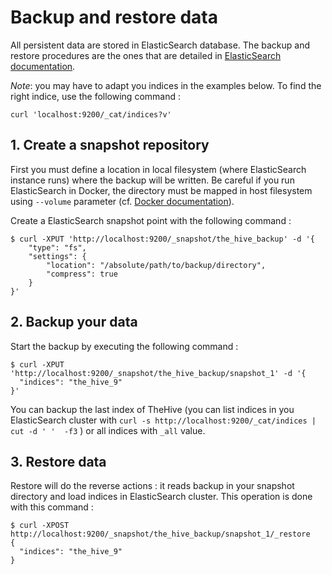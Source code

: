 # Backup and restore data
All persistent data are stored in ElasticSearch database. The backup and restore procedures are the ones that are
detailed in
[ElasticSearch documentation](https://www.elastic.co/guide/en/elasticsearch/reference/current/modules-snapshots.html).

_Note_: you may have to adapt you indices in the examples below. To find the right indice, use the following command :

```
curl 'localhost:9200/_cat/indices?v'
```

## 1. Create a snapshot repository
First you must define a location in local filesystem (where ElasticSearch instance runs) where the backup will be
written. Be careful if you run ElasticSearch in Docker, the directory must be mapped in host filesystem using `--volume`
parameter (cf. [Docker documentation](https://docs.docker.com/engine/tutorials/dockervolumes/)).

Create a ElasticSearch snapshot point with the following command :
```
$ curl -XPUT 'http://localhost:9200/_snapshot/the_hive_backup' -d '{
    "type": "fs",
    "settings": {
        "location": "/absolute/path/to/backup/directory",
        "compress": true
    }
}'
```

## 2. Backup your data
Start the backup by executing the following command :
```
$ curl -XPUT 'http://localhost:9200/_snapshot/the_hive_backup/snapshot_1' -d '{
  "indices": "the_hive_9"
}'
```
You can backup the last index of TheHive (you can list indices in you ElasticSearch cluster with
`curl -s http://localhost:9200/_cat/indices | cut -d ' '  -f3` ) or all indices with `_all` value.

## 3. Restore data
Restore will do the reverse actions : it reads backup in your snapshot directory and load indices in ElasticSearch
cluster. This operation is done with this command :
```
$ curl -XPOST http://localhost:9200/_snapshot/the_hive_backup/snapshot_1/_restore
{
  "indices": "the_hive_9"
}
```